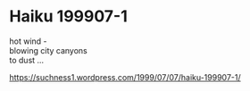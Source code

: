 # Haiku 199907-1  
hot wind -   
blowing city canyons   
to dust ...   
  
https://suchness1.wordpress.com/1999/07/07/haiku-199907-1/